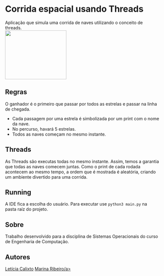 # Corrida espacial usando Threads
Aplicação que simula uma corrida de naves utilizando o conceito de threads. <br>
<img align="center" height="160" width="200" src="https://i.pinimg.com/originals/74/5f/d3/745fd3d279f7c5f27dc4e12fd583e68f.gif">


## Regras
O ganhador é o primeiro que passar por todos as estrelas e passar na linha de chegada.

- Cada passagem por uma estrela é simbolizada por um print com o nome da nave.
- No percurso, havará 5 estrelas.
- Todos as naves começam no mesmo instante.


## Threads
As Threads são executas todas no mesmo instante. Assim, temos a garantia que todas as naves comecem juntas. Como o print de cada rodada acontecem ao mesmo tempo, a ordem que é mostrada é aleatória, criando um ambiente divertido para uma corrida.


## Running
A IDE fica a escolha do usuário. Para executar use ```python3 main.py``` na pasta raíz do projeto.


## Sobre
Trabalho desenvolvido para a disciplina de Sistemas Operacionais do curso de Engenharia de Computação.


## Autores
<a href="https://github.com/LeticiaCalixto">Letícia Calixto</a>
<a href="https://github.com/marinabribeiro">Marina Ribeiro/a>
